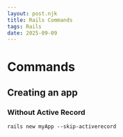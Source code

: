 ```yaml
---
layout: post.njk
title: Rails Commands
tags: Rails
date: 2025-09-09
---
```

# Commands

## Creating an app

### Without Active Record

```
rails new myApp --skip-activerecord
```